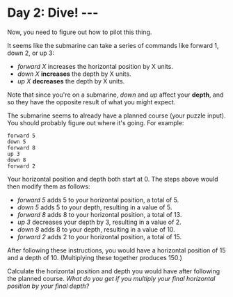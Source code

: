 # Day 2: Dive! ---

Now, you need to figure out how to pilot this thing.

It seems like the submarine can take a series of commands like forward 1, down 2, or up 3:

- *forward X* increases the horizontal position by X units.
- *down X* **increases** the depth by X units.
- *up X* **decreases** the depth by X units.

Note that since you're on a submarine, *down* and *up* affect your **depth**, and so they have the opposite result of what you might expect.

The submarine seems to already have a planned course (your puzzle input). You should probably figure out where it's going. For example:

```
forward 5
down 5
forward 8
up 3
down 8
forward 2
```

Your horizontal position and depth both start at 0. The steps above would then modify them as follows:

- *forward 5* adds 5 to your horizontal position, a total of 5.
- *down 5* adds 5 to your depth, resulting in a value of 5.
- *forward 8* adds 8 to your horizontal position, a total of 13.
- *up 3* decreases your depth by 3, resulting in a value of 2.
- *down 8* adds 8 to your depth, resulting in a value of 10.
- *forward 2* adds 2 to your horizontal position, a total of 15.

After following these instructions, you would have a horizontal position of 15 and a depth of 10. (Multiplying these together produces 150.)

Calculate the horizontal position and depth you would have after following the planned course. *What do you get if you multiply your final horizontal position by your final depth?*
